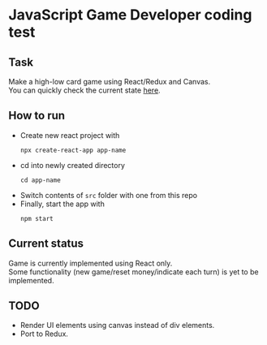 # JavaScript Game Developer coding test

## Task
Make a high-low card game using React/Redux and Canvas.  
You can quickly check the current state [here](https://aleksej10.github.io/canvas/).  


## How to run
* Create new react project with 
  ```
  npx create-react-app app-name
  ```
* cd into newly created directory
  ```
  cd app-name
  ```
* Switch contents of `src` folder with one from this repo
* Finally, start the app with 
  ```
  npm start
  ```

## Current status
Game is currently implemented using React only.   
Some functionality (new game/reset money/indicate each turn) is yet to be implemented.  

## TODO
* Render UI elements using canvas instead of div elements.
* Port to Redux.
